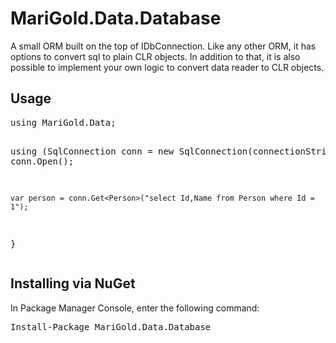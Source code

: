 <h1>MariGold.Data.Database</h1>
<p>
A small ORM built on the top of IDbConnection. Like any other ORM, it has options to convert sql to plain CLR objects. In addition to that, it is also possible to implement your own logic to convert data reader to CLR objects. 
</p>
<h2>Usage</h2>
<div class="highlight highlight-source-cs">
<pre>
using MariGold.Data;

using (SqlConnection conn = new SqlConnection(connectionString))
{
	conn.Open();

	var person = conn.Get<Person>("select Id,Name from Person where Id = 1");
}
</pre>
</div>
<h2>Installing via NuGet</h2>
<p>
In Package Manager Console, enter the following command:
</p>
<pre>
Install-Package MariGold.Data.Database
</pre>